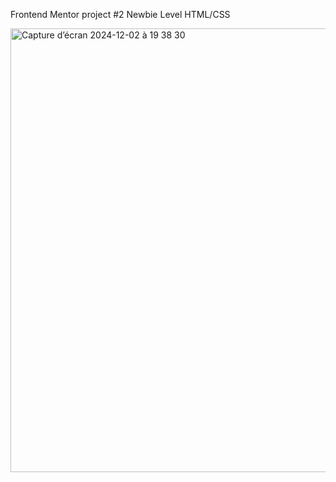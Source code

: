 Frontend Mentor project #2 
Newbie Level 
HTML/CSS

<img width="710" alt="Capture d’écran 2024-12-02 à 19 38 30" src="https://github.com/user-attachments/assets/d78b08f9-5d7c-470a-a2fa-117e39840e70">
